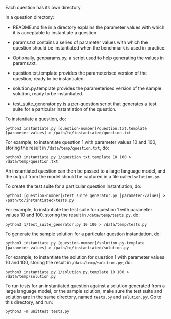 Each question has its own directory.

In a question directory:

- README.md file in a directory explains the parameter values with
  which it is acceptable to instantiate a question.

- params.txt contains a series of parameter values with which the
  question should be instantiated when the benchmark is used in
  practice.

- Optionally, genparams.py, a script used to help generating the
  values in params.txt.

- question.txt.template provides the parameterised version of the
  question, ready to be instantiated.

- solution.py.template provides the parameterised version of the
  sample solution, ready to be instantiated.

- test_suite_generator.py is a per-question script that generates a
  test suite for a particular instantiation of the question.

To instantiate a question, do:

```
python3 instantiate.py [question-number]/question.txt.template [parameter-values] > /path/to/instantiated/question.txt
```

For example, to instantiate question 1 with parameter values 10 and 100, storing the result in `/data/temp/question.txt`, do:

```
python3 instantiate.py 1/question.txt.template 10 100 > /data/temp/question.txt
```

An instantiated question can then be passed to a large language model, and the output from the model should be captured in a file called `solution.py`.

To create the test suite for a particular question instantiation, do:

```
python3 [question-number]/test_suite_generator.py [parameter-values] > /path/to/instantiated/tests.py
```

For example, to instantiate the test suite for question 1 with parameter values 10 and 100, storing the result in `/data/temp/tests.py`, do:

```
python3 1/test_suite_generator.py 10 100 > /data/temp/tests.py
```

To generate the sample solution for a particular question instantiation, do:

```
python3 instantiate.py [question-number]/solution.py.template [parameter-values] > /path/to/instantiated/solution.py
```

For example, to instantiate the solution for question 1 with parameter values 10 and 100, storing the result in `/data/temp/solution.py`, do:

```
python3 instantiate.py 1/solution.py.template 10 100 > /data/temp/solution.py
```

To run tests for an instantiated question against a solution generated
from a large language model, or the sample solution, make sure the
test suite and solution are in the same directory, named `tests.py`
and `solution.py`. Go to this directory, and run:

```
python3 -m unittest tests.py
```
